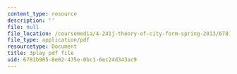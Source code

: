 ```yaml
---
content_type: resource
description: ''
file: null
file_location: /coursemedia/4-241j-theory-of-city-form-spring-2013/6781b9058e02435e0bc16ec24d343ac9_fyQFGf2z4gQ.pdf
file_type: application/pdf
resourcetype: Document
title: 3play pdf file
uid: 6781b905-8e02-435e-0bc1-6ec24d343ac9
---
```

